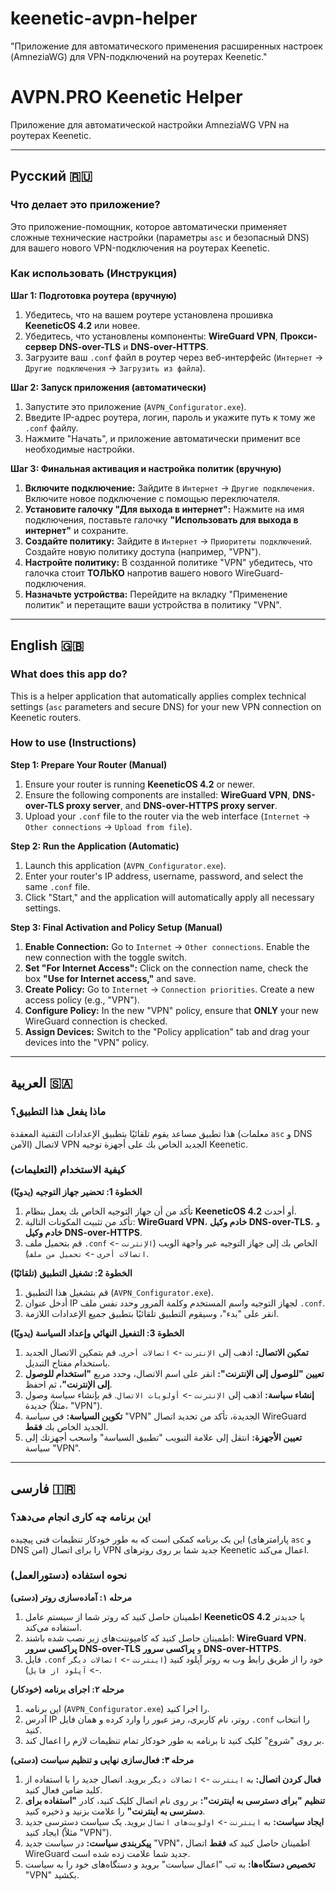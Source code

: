 # keenetic-avpn-helper
"Приложение для автоматического применения расширенных настроек (AmneziaWG) для VPN-подключений на роутерах Keenetic."


# AVPN.PRO Keenetic Helper
Приложение для автоматической настройки AmneziaWG VPN на роутерах Keenetic.

---

## Русский 🇷🇺

### Что делает это приложение?
Это приложение-помощник, которое автоматически применяет сложные технические настройки (параметры `asc` и безопасный DNS) для вашего нового VPN-подключения на роутерах Keenetic.

### Как использовать (Инструкция)

**Шаг 1: Подготовка роутера (вручную)**
1.  Убедитесь, что на вашем роутере установлена прошивка **KeeneticOS 4.2** или новее.
2.  Убедитесь, что установлены компоненты: **WireGuard VPN**, **Прокси-сервер DNS-over-TLS** и **DNS-over-HTTPS**.
3.  Загрузите ваш `.conf` файл в роутер через веб-интерфейс (`Интернет` -> `Другие подключения` -> `Загрузить из файла`).

**Шаг 2: Запуск приложения (автоматически)**
1.  Запустите это приложение (`AVPN_Configurator.exe`).
2.  Введите IP-адрес роутера, логин, пароль и укажите путь к тому же `.conf` файлу.
3.  Нажмите "Начать", и приложение автоматически применит все необходимые настройки.

**Шаг 3: Финальная активация и настройка политик (вручную)**
1.  **Включите подключение:** Зайдите в `Интернет` -> `Другие подключения`. Включите новое подключение с помощью переключателя.
2.  **Установите галочку "Для выхода в интернет":** Нажмите на имя подключения, поставьте галочку **"Использовать для выхода в интернет"** и сохраните.
3.  **Создайте политику:** Зайдите в `Интернет` -> `Приоритеты подключений`. Создайте новую политику доступа (например, "VPN").
4.  **Настройте политику:** В созданной политике "VPN" убедитесь, что галочка стоит **ТОЛЬКО** напротив вашего нового WireGuard-подключения.
5.  **Назначьте устройства:** Перейдите на вкладку "Применение политик" и перетащите ваши устройства в политику "VPN".

---

## English 🇬🇧

### What does this app do?
This is a helper application that automatically applies complex technical settings (`asc` parameters and secure DNS) for your new VPN connection on Keenetic routers.

### How to use (Instructions)

**Step 1: Prepare Your Router (Manual)**
1.  Ensure your router is running **KeeneticOS 4.2** or newer.
2.  Ensure the following components are installed: **WireGuard VPN**, **DNS-over-TLS proxy server**, and **DNS-over-HTTPS proxy server**.
3.  Upload your `.conf` file to the router via the web interface (`Internet` -> `Other connections` -> `Upload from file`).

**Step 2: Run the Application (Automatic)**
1.  Launch this application (`AVPN_Configurator.exe`).
2.  Enter your router's IP address, username, password, and select the same `.conf` file.
3.  Click "Start," and the application will automatically apply all necessary settings.

**Step 3: Final Activation and Policy Setup (Manual)**
1.  **Enable Connection:** Go to `Internet` -> `Other connections`. Enable the new connection with the toggle switch.
2.  **Set "For Internet Access":** Click on the connection name, check the box **"Use for Internet access,"** and save.
3.  **Create Policy:** Go to `Internet` -> `Connection priorities`. Create a new access policy (e.g., "VPN").
4.  **Configure Policy:** In the new "VPN" policy, ensure that **ONLY** your new WireGuard connection is checked.
5.  **Assign Devices:** Switch to the "Policy application" tab and drag your devices into the "VPN" policy.

---

## العربية 🇸🇦

### ماذا يفعل هذا التطبيق؟
هذا تطبيق مساعد يقوم تلقائيًا بتطبيق الإعدادات التقنية المعقدة (معلمات `asc` و DNS الآمن) لاتصال VPN الجديد الخاص بك على أجهزة توجيه Keenetic.

### كيفية الاستخدام (التعليمات)

**الخطوة 1: تحضير جهاز التوجيه (يدويًا)**
1.  تأكد من أن جهاز التوجيه الخاص بك يعمل بنظام **KeeneticOS 4.2** أو أحدث.
2.  تأكد من تثبيت المكونات التالية: **WireGuard VPN**، **خادم وكيل DNS-over-TLS**، و **خادم وكيل DNS-over-HTTPS**.
3.  قم بتحميل ملف `.conf` الخاص بك إلى جهاز التوجيه عبر واجهة الويب (`الإنترنت` -> `اتصالات أخرى` -> `تحميل من ملف`).

**الخطوة 2: تشغيل التطبيق (تلقائيًا)**
1.  قم بتشغيل هذا التطبيق (`AVPN_Configurator.exe`).
2.  أدخل عنوان IP لجهاز التوجيه واسم المستخدم وكلمة المرور وحدد نفس ملف `.conf`.
3.  انقر على "بدء"، وسيقوم التطبيق تلقائيًا بتطبيق جميع الإعدادات اللازمة.

**الخطوة 3: التفعيل النهائي وإعداد السياسة (يدويًا)**
1.  **تمكين الاتصال:** اذهب إلى `الإنترنت` -> `اتصالات أخرى`. قم بتمكين الاتصال الجديد باستخدام مفتاح التبديل.
2.  **تعيين "للوصول إلى الإنترنت":** انقر على اسم الاتصال، وحدد مربع **"استخدام للوصول إلى الإنترنت"**، ثم احفظ.
3.  **إنشاء سياسة:** اذهب إلى `الإنترنت` -> `أولويات الاتصال`. قم بإنشاء سياسة وصول جديدة (مثلاً، "VPN").
4.  **تكوين السياسة:** في سياسة "VPN" الجديدة، تأكد من تحديد اتصال WireGuard الجديد الخاص بك **فقط**.
5.  **تعيين الأجهزة:** انتقل إلى علامة التبويب "تطبيق السياسة" واسحب أجهزتك إلى سياسة "VPN".

---

## فارسی 🇮🇷

### این برنامه چه کاری انجام می‌دهد؟
این یک برنامه کمکی است که به طور خودکار تنظیمات فنی پیچیده (پارامترهای `asc` و DNS امن) را برای اتصال VPN جدید شما بر روی روترهای Keenetic اعمال می‌کند.

### نحوه استفاده (دستورالعمل)

**مرحله ۱: آماده‌سازی روتر (دستی)**
1.  اطمینان حاصل کنید که روتر شما از سیستم عامل **KeeneticOS 4.2** یا جدیدتر استفاده می‌کند.
2.  اطمینان حاصل کنید که کامپوننت‌های زیر نصب شده باشند: **WireGuard VPN**، **پراکسی سرور DNS-over-TLS** و **پراکسی سرور DNS-over-HTTPS**.
3.  فایل `.conf` خود را از طریق رابط وب به روتر آپلود کنید (`اینترنت` -> `اتصالات دیگر` -> `آپلود از فایل`).

**مرحله ۲: اجرای برنامه (خودکار)**
1.  این برنامه (`AVPN_Configurator.exe`) را اجرا کنید.
2.  آدرس IP روتر، نام کاربری، رمز عبور را وارد کرده و همان فایل `.conf` را انتخاب کنید.
3.  بر روی "شروع" کلیک کنید تا برنامه به طور خودکار تمام تنظیمات لازم را اعمال کند.

**مرحله ۳: فعال‌سازی نهایی و تنظیم سیاست (دستی)**
1.  **فعال کردن اتصال:** به `اینترنت` -> `اتصالات دیگر` بروید. اتصال جدید را با استفاده از کلید ضامن فعال کنید.
2.  **تنظیم "برای دسترسی به اینترنت":** بر روی نام اتصال کلیک کنید، کادر **"استفاده برای دسترسی به اینترنت"** را علامت بزنید و ذخیره کنید.
3.  **ایجاد سیاست:** به `اینترنت` -> `اولویت‌های اتصال` بروید. یک سیاست دسترسی جدید ایجاد کنید (مثلاً "VPN").
4.  **پیکربندی سیاست:** در سیاست جدید "VPN"، اطمینان حاصل کنید که **فقط** اتصال WireGuard جدید شما علامت زده شده است.
5.  **تخصیص دستگاه‌ها:** به تب "اعمال سیاست" بروید و دستگاه‌های خود را به سیاست "VPN" بکشید.

